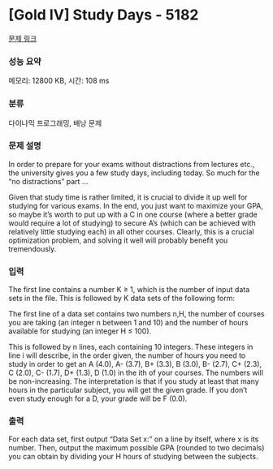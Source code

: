 # [Gold IV] Study Days - 5182 

[문제 링크](https://www.acmicpc.net/problem/5182) 

### 성능 요약

메모리: 12800 KB, 시간: 108 ms

### 분류

다이나믹 프로그래밍, 배낭 문제

### 문제 설명

<p>In order to prepare for your exams without distractions from lectures etc., the university gives you a few study days, including today. So much for the “no distractions” part ...</p>

<p>Given that study time is rather limited, it is crucial to divide it up well for studying for various exams. In the end, you just want to maximize your GPA, so maybe it’s worth to put up with a C in one course (where a better grade would require a lot of studying) to secure A’s (which can be achieved with relatively little studying each) in all other courses. Clearly, this is a crucial optimization problem, and solving it well will probably benefit you tremendously.</p>

### 입력 

 <p>The first line contains a number K ≥ 1, which is the number of input data sets in the file. This is followed by K data sets of the following form:</p>

<p>The first line of a data set contains two numbers n,H, the number of courses you are taking (an integer n between 1 and 10) and the number of hours available for studying (an integer H ≤ 100).</p>

<p>This is followed by n lines, each containing 10 integers. These integers in line i will describe, in the order given, the number of hours you need to study in order to get an A (4.0), A- (3.7), B+ (3.3), B (3.0), B- (2.7), C+ (2.3), C (2.0), C- (1.7), D+ (1.3), D (1.0) in the ith of your courses. The numbers will be non-increasing. The interpretation is that if you study at least that many hours in the particular subject, you will get the given grade. If you don’t even study enough for a D, your grade will be F (0.0).</p>

### 출력 

 <p>For each data set, first output “Data Set x:” on a line by itself, where x is its number. Then, output the maximum possible GPA (rounded to two decimals) you can obtain by dividing your H hours of studying between the subjects.</p>

